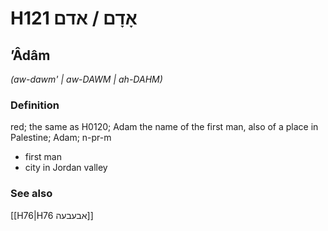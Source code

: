 # H121 אָדָם / אדם

## ʼÂdâm

_(aw-dawm' | aw-DAWM | ah-DAHM)_

### Definition

red; the same as H0120; Adam the name of the first man, also of a place in Palestine; Adam; n-pr-m

- first man
- city in Jordan valley

### See also

[[H76|H76 אבעבעה]]
